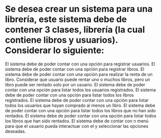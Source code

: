 ﻿# Se desea crear un sistema para una librería, este sistema debe de contener 3 clases, librería (la cual contiene libros y usuarios).  Considerar lo siguiente:

El sistema debe de poder contar con una opción para registrar usuarios.
El sistema debe de poder contar con una opción para registrar libros.
El sistema debe de poder contar con una opción para realizar la renta de un libro.
Considerar que usuario puede rentar uno o muchos libros, pero un libro puede ser rentado solo por un usuario.
El sistema debe de poder contar con una opción para listar todos los usuarios registrados.
El sistema debe de poder contar con una opción para listar todos los libros registrados.
El sistema debe de poder contar con una opción para listar todos los usuarios que hayan comprado al menos un libro.
El sistema debe de poder contar con una opción para listar todos los libros que no han sido rentados.
El sistema debe de poder contar con una opción para listar todos los libros que han sido rentados.
El sistema debe de contar con n menú para que el usuario pueda interactuar con el y seleccionar las opciones deseadas.
